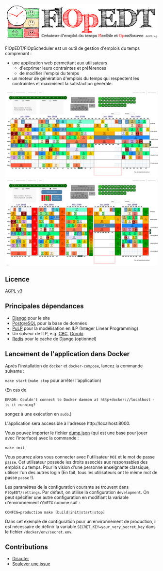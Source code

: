 ![Logo](./FlOpEDT/base/static/base/img/flop2.png)

FlOpEDT/FlOpScheduler est un outil de gestion
d'emplois du temps comprenant :
- une application web permettant aux utilisateurs
  * d'exprimer leurs contraintes et préférences
  * de modifier l'emploi du temps
- un moteur de génération d'emplois du temps qui respectent les contraintes et
maximisent la satisfaction générale.

![Aperçu de la vue d'accueil](./img/edt-accueil.jpg)
![Aperçu de la vue de changement des disponibilités (/préférences)](./img/edt-dispos.jpg)

## Licence

[AGPL v3](https://www.gnu.org/licenses/agpl-3.0.html)

## Principales dépendances
- [Django](https://www.djangoproject.com/) pour le site
- [PostgreSQL](https://www.postgresql.org/) pour la base de données
- [PuLP](https://github.com/coin-or/pulp) pour la modélisation en ILP (Integer Linear Programming)
- Un solveur de ILP, e.g. [CBC](https://projects.coin-or.org/Cbc), [Gurobi](gurobi.com)
- [Redis](https://redis.io) pour le cache de Django (optionnel)

## Lancement de l'application dans Docker

Après l'installation de `docker` et `docker-compose`, lancez la
commande suivante :

`make start` (`make stop` pour arrêter l'application)

(En cas de

`ERROR: Couldn't connect to Docker daemon at http+docker://localhost - is it running?`

songez à une exécution en `sudo`.)

L'application sera accessible à l'adresse http://localhost:8000.

Vous pouvez importer le fichier [dump.json](./dump.json) (qui est une
base pour jouer avec l'interface) avec la commande :

`make init` 

Vous pourrez alors vous connecter avec l'utilisateur `MOI` et le mot
de passe `passe`. Cet utilisateur possède les droits associés aux
responsables des emplois du temps. Pour la vision d'une personne
enseignante classique, utiliser l'un des autres login (En fait, tous
les utilisateurs ont le même mot de passe `passe` !).

Les paramètres de la configuration courante se trouvent dans
`FlOpEDT/settings`. Par défaut, on utilise la configuration
`development`. On peut spécifier une autre configuration en modifiant
la variable d'environnement `CONFIG` comme suit :

`CONFIG=production make [build|init|start|stop]`

Dans cet exemple de configuration pour un environnement de production, il est nécessaire de définir la variable `SECRET_KEY=your_very_secret_key` dans le fichier `/docker/env/secret.env`.


## Contributions
- [Discuter](https://framateam.org/flopedt/)
- [Soulever une issue](https://framagit.org/FlOpEDT/FlOpEDT/issues)


